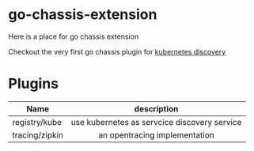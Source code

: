# go-chassis-extension

Here is a place for go chassis extension

Checkout the very first go chassis plugin for [kubernetes discovery](https://docs.go-chassis.com/discovery/kube-discovery.html)


# Plugins
| Name     |description    |
|----------|:-------------:|
|registry/kube |use kubernetes as servcice discovery service |
|tracing/zipkin |an opentracing implementation |
